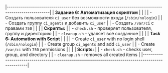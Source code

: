 |---------------------------------------------------------------------------------------------------|
| **Задание 6: Автоматизация скриптом**                                                           |
|                                                                                                   |
| - Создать пользователя `ci_user` без возможности входа (`/sbin/nologin`)                         |
| - Создать группу `ci_agents` и добавить `ci_user`                                                |
| - Создать `/var/ci` с правами `750`                                                             |
|                                                                                                   |
| **Скрипты:**                                                                                     |
| - `check.sh` - проверяет пользователя, группу и директорию                                      |
| - `cleanup.sh` - удаляет всё созданное                                                          |
|                                                                                                   |
| **Task 6: Automation with Script**                                                               |
|                                                                                                   |
| - Create `ci_user` with no login shell (`/sbin/nologin`)                                         |
| - Create group `ci_agents` and add `ci_user`                                                     |
| - Create `/var/ci` with `750` permissions                                                       |
|                                                                                                   |
| **Scripts:**                                                                                     |
| - `check.sh` - checks user, group, and directory                                                 |
| - `cleanup.sh` - removes all created items                                                       |
|---------------------------------------------------------------------------------------------------|
